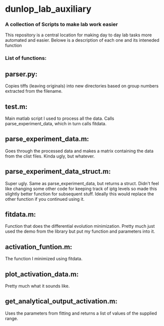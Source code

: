 # dunlop_lab_auxiliary
### A collection of Scripts to make lab work easier
This repository is a central location for making day to day lab tasks more automated and easier. Belowe is a description of each one and its inteneded function


### List of functions:

## parser.py: 
Copies tiffs (leaving originals) into new directories based on group numbers extracted from the filename.

## test.m:
Main matlab script I used to process all the data. Calls parse_experiment_data, which in turn calls fitdata.

## parse_experiment_data.m:
Goes through the processed data and makes a matrix containing the data from the clist files. Kinda ugly, but whatever.

## parse_experiment_data_struct.m:
Super ugly. Same as parse_experiment_data, but returns a struct. Didn't feel like changing some other code for keeping track of iptg levels so made this slightly better function for subsequent stuff. Ideally this would replace the other function if you continued using it.

## fitdata.m: 
Function that does the differential evolution minimization. Pretty much just used the demo from the library but put my function and parameters into it.

## activation_funtion.m:
The function I minimized using fitdata.

## plot_activation_data.m: 
Pretty much what it sounds like.

## get_analytical_output_activation.m:
Uses the parameters from fitting and returns a list of values of the supplied range.
